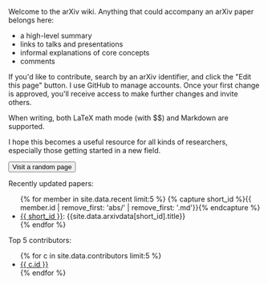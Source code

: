 Welcome to the arXiv wiki. Anything that could accompany an arXiv paper belongs here:

* a high-level summary
* links to talks and presentations
* informal explanations of core concepts
* comments

If you'd like to contribute, search by an arXiv identifier, and click the "Edit this page" button. I use GitHub to manage accounts. Once your first change is approved, you'll receive access to make further changes and invite others.

When writing, both LaTeX math mode (with \$\$) and Markdown are supported.

I hope this becomes a useful resource for all kinds of researchers, especially those getting started in a new field.

<p><button id="randompage">Visit a random page</button></p>

Recently updated papers:
<ul>
{% for member in site.data.recent limit:5 %}
{% capture short_id %}{{ member.id | remove_first: 'abs/' | remove_first: '.md'}}{% endcapture %}
<li><a href="/{{ member.id }}">{{ short_id }}</a>: {{site.data.arxivdata[short_id].title}}</li>
{% endfor %}
</ul>


Top 5 contributors:
<ul>
{% for c in site.data.contributors limit:5 %}
<li><a target="_blank" href="https://github.com/{{ c.id }}">{{ c.id }}</a></li>
{% endfor %}
</ul>

